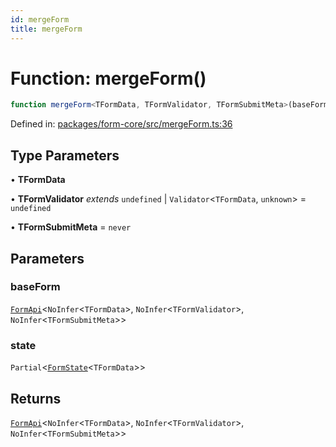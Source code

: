 ```yaml
---
id: mergeForm
title: mergeForm
---
```


# Function: mergeForm()

```ts
function mergeForm<TFormData, TFormValidator, TFormSubmitMeta>(baseForm, state): FormApi<NoInfer<TFormData>, NoInfer<TFormValidator>, NoInfer<TFormSubmitMeta>>
```

Defined in: [packages/form-core/src/mergeForm.ts:36](https://github.com/TanStack/form/blob/main/packages/form-core/src/mergeForm.ts#L36)

## Type Parameters

• **TFormData**

• **TFormValidator** *extends* `undefined` \| `Validator`\<`TFormData`, `unknown`\> = `undefined`

• **TFormSubmitMeta** = `never`

## Parameters

### baseForm

[`FormApi`](../classes/formapi.md)\<`NoInfer`\<`TFormData`\>, `NoInfer`\<`TFormValidator`\>, `NoInfer`\<`TFormSubmitMeta`\>\>

### state

`Partial`\<[`FormState`](../type-aliases/formstate.md)\<`TFormData`\>\>

## Returns

[`FormApi`](../classes/formapi.md)\<`NoInfer`\<`TFormData`\>, `NoInfer`\<`TFormValidator`\>, `NoInfer`\<`TFormSubmitMeta`\>\>
